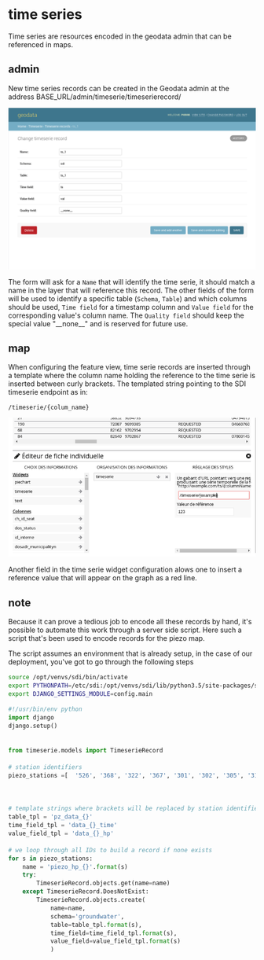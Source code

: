 time series
===========

Time series are resources encoded in the geodata admin that can be referenced in maps.

## admin

New time series records can be created in the Geodata admin at the address BASE_URL/admin/timeserie/timeserierecord/

![admin view](admin.png)

The form will ask for a ```Name``` that will identify the time serie, it should match a name in the layer that will reference this record. The other fields of the form will be used to identify a specific table (```Schema```, ```Table```) and which columns should be used, ```Time field``` for a timestamp column and ```Value field``` for the corresponding value's column name. The ```Quality field``` should keep the special value "\_\_none__" and is reserved for future use.


## map 

When configuring the feature view, time serie records are inserted through a template where the column name holding the reference to the time serie is inserted between curly brackets. The templated string pointing to the SDI timeserie endpoint as in:

```
/timeserie/{colum_name}
```

![feature view configuration](feature-view.png)

Another field in the time serie widget configuration alows one to insert a reference value that will appear on the graph as a red line.



## note

Because it can prove a tedious job to encode all these records by hand, it's possible to automate this work through a server side script. Here such a script that's been used to encode records for the piezo map.

The script assumes an environment that is already setup, in the case of our deployment, you've got to go through the following steps

```bash
source /opt/venvs/sdi/bin/activate
export PYTHONPATH=/etc/sdi:/opt/venvs/sdi/lib/python3.5/site-packages/sdi
export DJANGO_SETTINGS_MODULE=config.main
```


```python
#!/usr/bin/env python
import django
django.setup()


from timeserie.models import TimeserieRecord

# station identifiers
piezo_stations =[  '526', '368', '322', '367', '301', '302', '305', '312', '315', '317', '324', '366', '369', '371', '374', '384', '387', '388', '391', '392', '393', '394', '396', '544', '397', '398', '399', '501', '502', '505', '506', '507', '516', '522', '525', '529', '524', '381', '503', '504', '509', '510', '511', '512', '513', '514', '515', '517', '518', '519', '520', '521', '523', '527', '528', '530', '531', '532', '389', '303', '540', '541', '542', '543', '533', '534', '535', '536', '537', '538', '539', '306', '304', ]



# template strings where brackets will be replaced by station identifiers
table_tpl = 'pz_data_{}'
time_field_tpl = 'data_{}_time'
value_field_tpl = 'data_{}_hp'

# we loop through all IDs to build a record if none exists
for s in piezo_stations:
    name = 'piezo_hp_{}'.format(s)
    try:
        TimeserieRecord.objects.get(name=name)
    except TimeserieRecord.DoesNotExist:
        TimeserieRecord.objects.create(
            name=name, 
            schema='groundwater', 
            table=table_tpl.format(s), 
            time_field=time_field_tpl.format(s), 
            value_field=value_field_tpl.format(s)
            )

```
